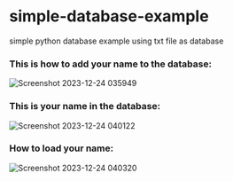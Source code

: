 # simple-database-example
simple python database example using txt file as database

### This is how to add your name to the database:
![Screenshot 2023-12-24 035949](https://github.com/NotIcee12321/simple-database-example/assets/102859875/2d9dc364-4879-4731-b34d-e11f50f0e708)

### This is your name in the database:
![Screenshot 2023-12-24 040122](https://github.com/NotIcee12321/simple-database-example/assets/102859875/35c9ba19-8e89-4133-9446-efd4f145e12d)

### How to load your name:
![Screenshot 2023-12-24 040320](https://github.com/NotIcee12321/simple-database-example/assets/102859875/1c342074-f500-4715-8e04-f19231578058)
